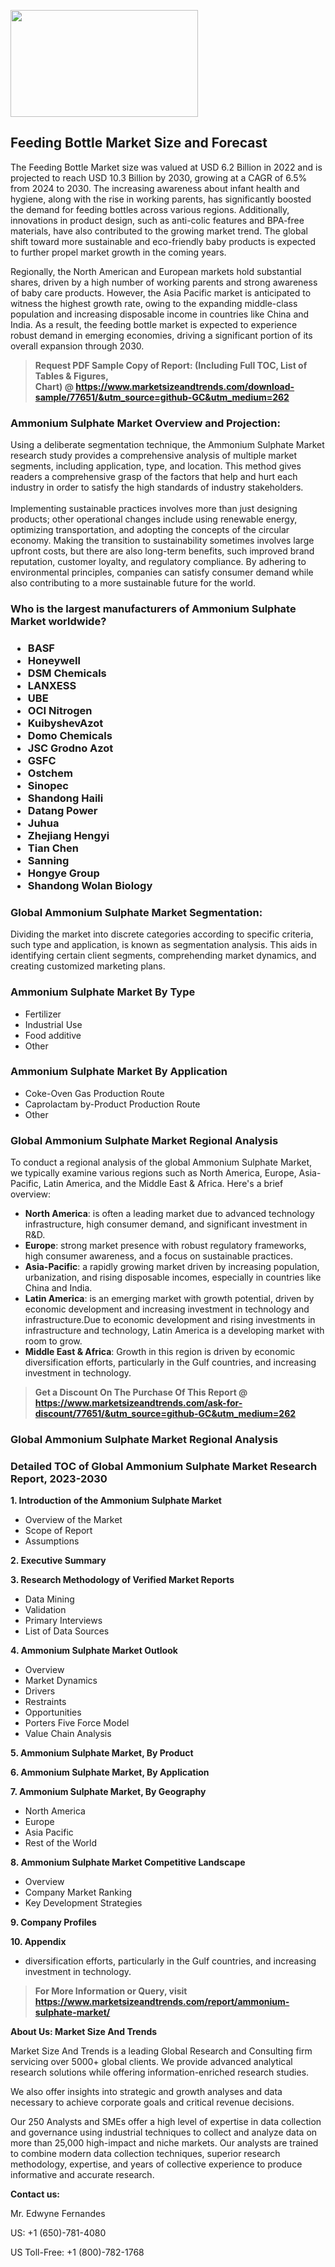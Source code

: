 <p><img class="alignnone size-medium wp-image-20088" src="https://ffe5etoiles.com/wp-content/uploads/2024/12/MST1-300x171.png" alt="" width="300" height="171" /></p><h2>Feeding Bottle Market Size and Forecast</h2><p>The Feeding Bottle Market size was valued at USD 6.2 Billion in 2022 and is projected to reach USD 10.3 Billion by 2030, growing at a CAGR of 6.5% from 2024 to 2030. The increasing awareness about infant health and hygiene, along with the rise in working parents, has significantly boosted the demand for feeding bottles across various regions. Additionally, innovations in product design, such as anti-colic features and BPA-free materials, have also contributed to the growing market trend. The global shift toward more sustainable and eco-friendly baby products is expected to further propel market growth in the coming years.</p><p>Regionally, the North American and European markets hold substantial shares, driven by a high number of working parents and strong awareness of baby care products. However, the Asia Pacific market is anticipated to witness the highest growth rate, owing to the expanding middle-class population and increasing disposable income in countries like China and India. As a result, the feeding bottle market is expected to experience robust demand in emerging economies, driving a significant portion of its overall expansion through 2030.</p></p><blockquote id="" class=""><strong>Request PDF Sample Copy of Report: (Including Full TOC, List of Tables &amp; Figures, Chart)&nbsp;@&nbsp;<strong><a href="https://www.marketsizeandtrends.com/download-sample/77651/&utm_source=github-GC&utm_medium=262" target="_blank">https://www.marketsizeandtrends.com/download-sample/77651/&utm_source=github-GC&utm_medium=262</a></strong></strong></blockquote><h3 id="" class="">Ammonium Sulphate Market&nbsp;Overview and Projection:</h3><p id="" class="">Using a deliberate segmentation technique, the Ammonium Sulphate Market research study provides a comprehensive analysis of multiple market segments, including application, type, and location. This method gives readers a comprehensive grasp of the factors that help and hurt each industry in order to satisfy the high standards of industry stakeholders. <br /> <br />Implementing sustainable practices involves more than just designing products; other operational changes include using renewable energy, optimizing transportation, and adopting the concepts of the circular economy. Making the transition to sustainability sometimes involves large upfront costs, but there are also long-term benefits, such improved brand reputation, customer loyalty, and regulatory compliance. By adhering to environmental principles, companies can satisfy consumer demand while also contributing to a more sustainable future for the world.</p><h3 id="" class="">Who is the largest manufacturers of&nbsp;Ammonium Sulphate Market worldwide?</h3><h3 class=""><p><ul><li>BASF </li><li> Honeywell </li><li> DSM Chemicals </li><li> LANXESS </li><li> UBE </li><li> OCI Nitrogen </li><li> KuibyshevAzot </li><li> Domo Chemicals </li><li> JSC Grodno Azot </li><li> GSFC </li><li> Ostchem </li><li> Sinopec </li><li> Shandong Haili </li><li> Datang Power </li><li> Juhua </li><li> Zhejiang Hengyi </li><li> Tian Chen </li><li> Sanning </li><li> Hongye Group </li><li> Shandong Wolan Biology</li></ul></p></h3><h3 id="" class="">Global&nbsp;Ammonium Sulphate Market Segmentation:</h3><p id="" class="">Dividing the market into discrete categories according to specific criteria, such type and application, is known as segmentation analysis. This aids in identifying certain client segments, comprehending market dynamics, and creating customized marketing plans.</p><h3 id="" class="">Ammonium Sulphate Market&nbsp;By Type</h3><p><p><ul><li>Fertilizer</li><li> Industrial Use</li><li> Food additive</li><li> Other</p></li></ul></p></p><h3 id="" class="">Ammonium Sulphate Market&nbsp;By Application</h3><p class=""><p><ul><li>Coke-Oven Gas Production Route</li><li> Caprolactam by-Product Production Route</li><li> Other</li></ul></p></p><h3 id="" class="">Global Ammonium Sulphate Market Regional Analysis</h3><p id="" class="">To conduct a regional analysis of the global Ammonium Sulphate Market, we typically examine various regions such as North America, Europe, Asia-Pacific, Latin America, and the Middle East &amp; Africa. Here's a brief overview:</p><ul><li><strong>North America</strong>: is often a leading market due to advanced technology infrastructure, high consumer demand, and significant investment in R&amp;D.</li><li><strong>Europe</strong>: strong market presence with robust regulatory frameworks, high consumer awareness, and a focus on sustainable practices.</li><li><strong>Asia-Pacific</strong>: a rapidly growing market driven by increasing population, urbanization, and rising disposable incomes, especially in countries like China and India.</li><li><strong>Latin America</strong>: is an emerging market with growth potential, driven by economic development and increasing investment in technology and infrastructure.Due to economic development and rising investments in infrastructure and technology, Latin America is a developing market with room to grow.</li><li><strong>Middle East &amp; Africa</strong>: Growth in this region is driven by economic diversification efforts, particularly in the Gulf countries, and increasing investment in technology.</li></ul><blockquote id="" class=""><strong>Get a Discount On The Purchase Of This Report @ <strong><a href="https://www.marketsizeandtrends.com/ask-for-discount/77651/&utm_source=github-GC&utm_medium=262" target="_blank">https://www.marketsizeandtrends.com/ask-for-discount/77651/&utm_source=github-GC&utm_medium=262</a></strong></strong></blockquote><h3 id="" class="">Global Ammonium Sulphate Market Regional Analysis</h3><h3 id="" class="">Detailed TOC of Global Ammonium Sulphate Market Research Report, 2023-2030</h3><p id="" class=""><strong>1. Introduction of the Ammonium Sulphate Market</strong></p><ul><li>Overview of the Market</li><li>Scope of Report</li><li>Assumptions</li></ul><p id="" class=""><strong>2. Executive Summary</strong></p><p id="" class=""><strong>3. Research Methodology of Verified Market Reports</strong></p><ul><li>Data Mining</li><li>Validation</li><li>Primary Interviews</li><li>List of Data Sources</li></ul><p id="" class=""><strong>4. Ammonium Sulphate Market Outlook</strong></p><ul><li>Overview</li><li>Market Dynamics</li><li>Drivers</li><li>Restraints</li><li>Opportunities</li><li>Porters Five Force Model</li><li>Value Chain Analysis</li></ul><p id="" class=""><strong>5. Ammonium Sulphate Market, By Product</strong></p><p id="" class=""><strong>6. Ammonium Sulphate Market, By Application</strong></p><p id="" class=""><strong>7. Ammonium Sulphate Market, By Geography</strong></p><ul><li>North America</li><li>Europe</li><li>Asia Pacific</li><li>Rest of the World</li></ul><p id="" class=""><strong>8. Ammonium Sulphate Market Competitive Landscape</strong></p><ul><li>Overview</li><li>Company Market Ranking</li><li>Key Development Strategies</li></ul><p id="" class=""><strong>9. Company Profiles</strong></p><p id="" class=""><strong>10. Appendix</strong></p><ul><li>diversification efforts, particularly in the Gulf countries, and increasing investment in technology.</li></ul><blockquote id="" class=""><strong>For More Information or Query, visit <strong><strong><a href="https://www.marketsizeandtrends.com/report/ammonium-sulphate-market/" target="_blank">https://www.marketsizeandtrends.com/report/ammonium-sulphate-market/</a></strong></strong></strong></blockquote><p id="" class=""><strong>About Us: Market Size And Trends</strong></p><p id="" class="">Market Size And Trends is a leading Global Research and Consulting firm servicing over 5000+ global clients. We provide advanced analytical research solutions while offering information-enriched research studies.</p><p id="" class="">We also offer insights into strategic and growth analyses and data necessary to achieve corporate goals and critical revenue decisions.</p><p id="" class="">Our 250 Analysts and SMEs offer a high level of expertise in data collection and governance using industrial techniques to collect and analyze data on more than 25,000 high-impact and niche markets. Our analysts are trained to combine modern data collection techniques, superior research methodology, expertise, and years of collective experience to produce informative and accurate research.</p><p id="" class=""><strong>Contact us:</strong></p><p id="" class="">Mr. Edwyne Fernandes</p><p id="" class="">US: +1 (650)-781-4080</p><p id="" class="">US Toll-Free: +1 (800)-782-1768</p>
